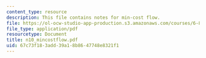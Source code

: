 ```yaml
---
content_type: resource
description: This file contains notes for min-cost flow.
file: https://ol-ocw-studio-app-production.s3.amazonaws.com/courses/6-854j-advanced-algorithms-fall-2005/67c73f183add39a18b8647748e8321f1_n10_mincostflow.pdf
file_type: application/pdf
resourcetype: Document
title: n10_mincostflow.pdf
uid: 67c73f18-3add-39a1-8b86-47748e8321f1
---
```

